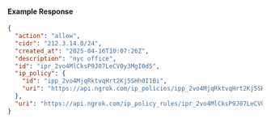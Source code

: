 <!-- Code generated for API Clients. DO NOT EDIT. -->
#### Example Response
```json
{
  "action": "allow",
  "cidr": "212.3.14.0/24",
  "created_at": "2025-04-16T10:07:26Z",
  "description": "nyc office",
  "id": "ipr_2vo4MlCksP9J07LeCV0y3MgI0d5",
  "ip_policy": {
    "id": "ipp_2vo4MjqRktvqHrt2Kj5SHh0I1Bi",
    "uri": "https://api.ngrok.com/ip_policies/ipp_2vo4MjqRktvqHrt2Kj5SHh0I1Bi"
  },
  "uri": "https://api.ngrok.com/ip_policy_rules/ipr_2vo4MlCksP9J07LeCV0y3MgI0d5"
}
